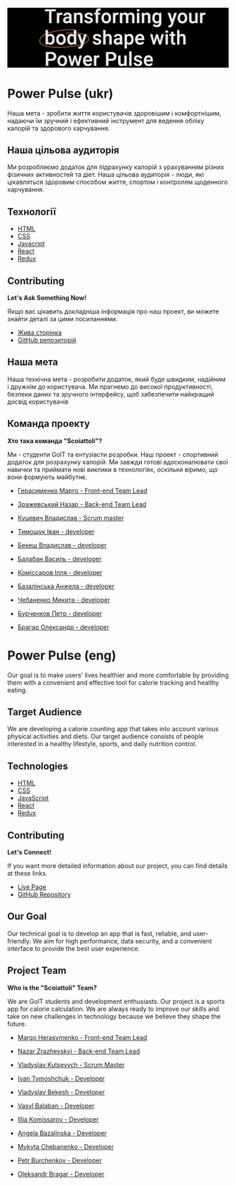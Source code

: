![readme cover](./src/assets/images/readme.jpg)
# Power Pulse (ukr)

Наша мета - зробити життя користувачів здоровішим і комфортнішим, надаючи їм
зручний і ефективний інструмент для ведення обліку калорій та здорового
харчування.
## Наша цільова аудиторія

Ми розробляємо додаток для підрахунку калорій з урахуванням різних фізичних активностей та діет. Наша цільова аудиторія - люди, які цікавляться здоровим способом життя, спортом і контролем щоденного харчування.

## Технології

- [HTML](https://html.com/)
- [CSS](https://www.css3.com/)
- [Javacript](https://www.javascript.com/)
- [React](https://legacy.reactjs.org/)
- [Redux](https://github.com/redux-offline/redux-offline)


## Contributing

**Let's Ask Something Now!**

Якщо вас цікавить докладніша інформація про наш проект, ви можете знайти деталі за цими посиланнями.
- [Жива сторінка](https://margomarm.github.io/september-project/)
- [GitHub репозиторій](https://github.com/MargoMarm/september-project)


## Наша мета

Наша технічна мета - розробити додаток, який буде швидким, надійним і дружнім до
користувача. Ми прагнемо до високої продуктивності, безпеки даних та зручного
інтерфейсу, щоб забезпечити найкращий досвід користувачів


## Команда проекту

**Хто така команда "Scoiattoli"?**

Ми - студенти GoIT та ентузіасти розробки. Наш проект - спортивний додаток для розрахунку калорій. Ми завжди готові вдосконалювати свої навички та приймати нові виклики в технологіях, оскільки віримо, що вони формують майбутнє.


- [Герасименко Марго - Front-end Team Lead](https://github.com/MargoMarm)
- [Зражевський Назар - Back-end Team Lead](https://github.com/nzend)
- [Куцевич Владислав - Scrum master](https://github.com/KutsVlad8)

- [Тимощук Іван - developer](https://github.com/IvanTymoshchuk)
- [Бекеш Владислав - developer](https://github.com/Vladyslav-Bekesh)
- [Балабан Василь - developer](https://github.com/TaurusVB)
- [Коміссаров Ілля - developer](https://github.com/IlliaKomissarov)
- [Базалінська Анжела - developer](https://github.com/Anzheliika)
- [Чебаненко Микита - developer](https://github.com/nY2en)
- [Бурченков Петр -  developer](https://github.com/P-Burchenkov)
- [Брагар Олександр  - developer](https://github.com/Bardjur)

# Power Pulse (eng)

Our goal is to make users' lives healthier and more comfortable by providing them with a convenient and effective tool for calorie tracking and healthy eating.

## Target Audience

We are developing a calorie counting app that takes into account various physical activities and diets. Our target audience consists of people interested in a healthy lifestyle, sports, and daily nutrition control.

## Technologies

- [HTML](https://html.com/)
- [CSS](https://www.css3.com/)
- [JavaScript](https://www.javascript.com/)
- [React](https://legacy.reactjs.org/)
- [Redux](https://github.com/redux-offline/redux-offline)

## Contributing

**Let's Connect!**

If you want more detailed information about our project, you can find details at these links.

- [Live Page](https://margomarm.github.io/september-project/)
- [GitHub Repository](https://github.com/MargoMarm/september-project)

## Our Goal

Our technical goal is to develop an app that is fast, reliable, and user-friendly. We aim for high performance, data security, and a convenient interface to provide the best user experience.

## Project Team

**Who is the "Scoiattoli" Team?**

We are GoIT students and development enthusiasts. Our project is a sports app for calorie calculation. We are always ready to improve our skills and take on new challenges in technology because we believe they shape the future.

- [Margo Herasymenko - Front-end Team Lead](https://github.com/MargoMarm)
- [Nazar Zrazhevskyi - Back-end Team Lead](https://github.com/nzend)
- [Vladyslav Kutsevych - Scrum Master](https://github.com/KutsVlad8)

- [Ivan Tymoshchuk - Developer](https://github.com/IvanTymoshchuk)
- [Vladyslav Bekesh - Developer](https://github.com/Vladyslav-Bekesh)
- [Vasyl Balaban - Developer](https://github.com/TaurusVB)
- [Illia Komissarov - Developer](https://github.com/IlliaKomissarov)
- [Angela Bazalinska - Developer](https://github.com/Anzheliika)
- [Mykyta Chebanenko - Developer](https://github.com/nY2en)
- [Petr Burchenkov - Developer](https://github.com/P-Burchenkov)
- [Oleksandr Bragar - Developer](https://github.com/Bardjur)

